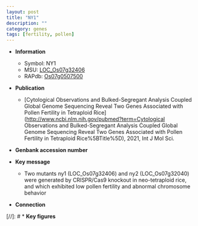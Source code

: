 ```yaml
---
layout: post
title: "NY1"
description: ""
category: genes
tags: [fertility, pollen]
---
```


* **Information**  
    + Symbol: NY1  
    + MSU: [LOC_Os07g32406](http://rice.plantbiology.msu.edu/cgi-bin/ORF_infopage.cgi?orf=LOC_Os07g32406)  
    + RAPdb: [Os07g0507500](http://rapdb.dna.affrc.go.jp/viewer/gbrowse_details/irgsp1?name=Os07g0507500)  

* **Publication**  
    + [Cytological Observations and Bulked-Segregant Analysis Coupled Global Genome Sequencing Reveal Two Genes Associated with Pollen Fertility in Tetraploid Rice](http://www.ncbi.nlm.nih.gov/pubmed?term=Cytological Observations and Bulked-Segregant Analysis Coupled Global Genome Sequencing Reveal Two Genes Associated with Pollen Fertility in Tetraploid Rice%5BTitle%5D), 2021, Int J Mol Sci.

* **Genbank accession number**  

* **Key message**  
    + Two mutants ny1 (LOC_Os07g32406) and ny2 (LOC_Os07g32040) were generated by CRISPR/Cas9 knockout in neo-tetraploid rice, and which exhibited low pollen fertility and abnormal chromosome behavior

* **Connection**  

[//]: # * **Key figures**  


